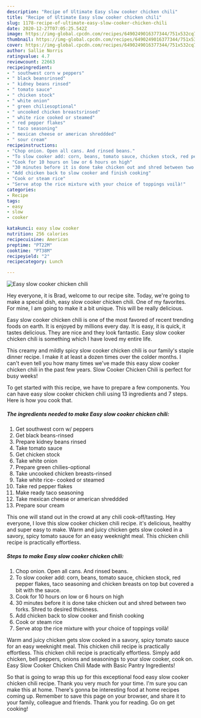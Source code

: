 ```yaml
---
description: "Recipe of Ultimate Easy slow cooker chicken chili"
title: "Recipe of Ultimate Easy slow cooker chicken chili"
slug: 1178-recipe-of-ultimate-easy-slow-cooker-chicken-chili
date: 2020-12-27T07:05:25.542Z
image: https://img-global.cpcdn.com/recipes/6490249016377344/751x532cq70/easy-slow-cooker-chicken-chili-recipe-main-photo.jpg
thumbnail: https://img-global.cpcdn.com/recipes/6490249016377344/751x532cq70/easy-slow-cooker-chicken-chili-recipe-main-photo.jpg
cover: https://img-global.cpcdn.com/recipes/6490249016377344/751x532cq70/easy-slow-cooker-chicken-chili-recipe-main-photo.jpg
author: Sallie Norris
ratingvalue: 4.7
reviewcount: 22663
recipeingredient:
- " southwest corn w peppers"
- " black beansrinsed"
- " kidney beans rinsed"
- " tomato sauce"
- " chicken stock"
- " white onion"
- " green chiliesoptional"
- " uncooked chicken breastsrinsed"
- " white rice cooked or steamed"
- " red pepper flakes"
- " taco seasoning"
- " mexican cheese or american shreddded"
- " sour cream"
recipeinstructions:
- "Chop onion. Open all cans. And rinsed beans."
- "To slow cooker add: corn, beans, tomato sauce, chicken stock, red pepper flakes, taco seasoning and chicken breasts on top but covered a bit with the sauce."
- "Cook for 10 hours on low or 6 hours on high"
- "30 minutes before it is done take chicken out and shred between two forks. Shred to desired thickness."
- "Add chicken back to slow cooker and finish cooking"
- "Cook or steam rice"
- "Serve atop the rice mixture with your choice of toppings voilà!"
categories:
- Recipe
tags:
- easy
- slow
- cooker

katakunci: easy slow cooker 
nutrition: 256 calories
recipecuisine: American
preptime: "PT22M"
cooktime: "PT38M"
recipeyield: "2"
recipecategory: Lunch

---
```



![Easy slow cooker chicken chili](https://img-global.cpcdn.com/recipes/6490249016377344/751x532cq70/easy-slow-cooker-chicken-chili-recipe-main-photo.jpg)

Hey everyone, it is Brad, welcome to our recipe site. Today, we're going to make a special dish, easy slow cooker chicken chili. One of my favorites. For mine, I am going to make it a bit unique. This will be really delicious.

Easy slow cooker chicken chili is one of the most favored of recent trending foods on earth. It is enjoyed by millions every day. It is easy, it is quick, it tastes delicious. They are nice and they look fantastic. Easy slow cooker chicken chili is something which I have loved my entire life.

This creamy and mildly spicy slow cooker chicken chili is our family&#39;s staple dinner recipe. I make it at least a dozen times over the colder months. I can&#39;t even tell you how many times we&#39;ve made this easy slow cooker chicken chili in the past few years. Slow Cooker Chicken Chili is perfect for busy weeks!


To get started with this recipe, we have to prepare a few components. You can have easy slow cooker chicken chili using 13 ingredients and 7 steps. Here is how you cook that.

<!--inarticleads1-->

##### The ingredients needed to make Easy slow cooker chicken chili:

1. Get  southwest corn w/ peppers
1. Get  black beans-rinsed
1. Prepare  kidney beans rinsed
1. Take  tomato sauce
1. Get  chicken stock
1. Take  white onion
1. Prepare  green chilies-optional
1. Take  uncooked chicken breasts-rinsed
1. Take  white rice- cooked or steamed
1. Take  red pepper flakes
1. Make ready  taco seasoning
1. Take  mexican cheese or american shreddded
1. Prepare  sour cream


This one will stand out in the crowd at any chili cook-off/tasting. Hey everyone, I love this slow cooker chicken chili recipe. it&#39;s delicious, healthy and super easy to make. Warm and juicy chicken gets slow cooked in a savory, spicy tomato sauce for an easy weeknight meal. This chicken chili recipe is practically effortless. 

<!--inarticleads2-->

##### Steps to make Easy slow cooker chicken chili:

1. Chop onion. Open all cans. And rinsed beans.
1. To slow cooker add: corn, beans, tomato sauce, chicken stock, red pepper flakes, taco seasoning and chicken breasts on top but covered a bit with the sauce.
1. Cook for 10 hours on low or 6 hours on high
1. 30 minutes before it is done take chicken out and shred between two forks. Shred to desired thickness.
1. Add chicken back to slow cooker and finish cooking
1. Cook or steam rice
1. Serve atop the rice mixture with your choice of toppings voilà!


Warm and juicy chicken gets slow cooked in a savory, spicy tomato sauce for an easy weeknight meal. This chicken chili recipe is practically effortless. This chicken chili recipe is practically effortless. Simply add chicken, bell peppers, onions and seasonings to your slow cooker, cook on. Easy Slow Cooker Chicken Chili Made with Basic Pantry Ingredients! 

So that is going to wrap this up for this exceptional food easy slow cooker chicken chili recipe. Thank you very much for your time. I'm sure you can make this at home. There's gonna be interesting food at home recipes coming up. Remember to save this page on your browser, and share it to your family, colleague and friends. Thank you for reading. Go on get cooking!
